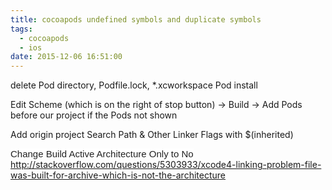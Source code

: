 ```yaml
---
title: cocoapods undefined symbols and duplicate symbols
tags:
  - cocoapods
  - ios
date: 2015-12-06 16:51:00
---
```


delete Pod directory, Podfile.lock, *.xcworkspace
Pod install

Edit Scheme (which is on the right of stop button) -&gt; Build -&gt; Add Pods before our project if the Pods not shown

Add origin project Search Path &amp; Other Linker Flags with $(inherited)

<span style="background-color: white; color: #222222; font-family: &quot;arial&quot; , &quot;helvetica neue&quot; , &quot;helvetica&quot; , sans-serif; font-size: 15px;">Change Build Active Architecture Only to No</span>
http://stackoverflow.com/questions/5303933/xcode4-linking-problem-file-was-built-for-archive-which-is-not-the-architecture